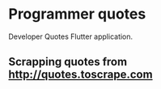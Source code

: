# Programmer quotes

Developer Quotes Flutter application.

## Scrapping quotes from http://quotes.toscrape.com



